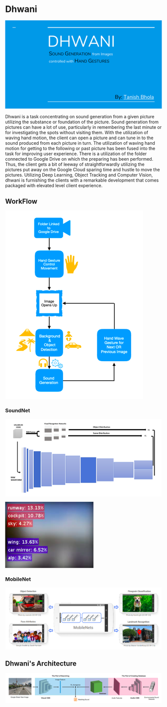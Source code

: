 # Dhwani

![](Assets/DHWANI.gif)

Dhwani is a task concentrating on sound generation from a given picture utilizing the substance or foundation of the picture. Sound generation from pictures can have a lot of use, particularly in remembering the last minute or for investigating the spots without visiting them. With the utilization of waving hand motion, the client can open a picture and can tune in to the sound produced from each picture in turn. The utilization of waving hand motion for getting to the following or past picture has been fused into the task for improving user experience. There is a utilization of the folder connected to Google Drive on which the preparing has been performed. Thus, the client gets a bit of leeway of straightforwardly utilizing the pictures put away on the Google Cloud sparing time and hustle to move the pictures. Utilizing Deep Learning, Object Tracking and Computer Vision, dhwani is furnishing the clients with a remarkable development that comes packaged with elevated level client experience.

## WorkFlow

![picture](Assets/WorkFlow.png)

### SoundNet

![picture](Assets/SoundNet.png)

![picture](Assets/SoundNet_output.png)

### MobileNet

![picture](Assets/MobileNet.png)

## Dhwani's Architecture

![picture](Assets/Architecture.png)
